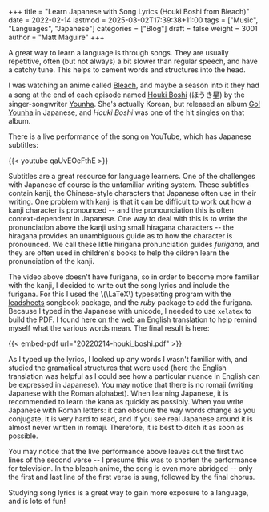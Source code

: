 +++
title = "Learn Japanese with Song Lyrics (Houki Boshi from Bleach)"
date = 2022-02-14
lastmod = 2025-03-02T17:39:38+11:00
tags = ["Music", "Languages", "Japanese"]
categories = ["Blog"]
draft = false
weight = 3001
author = "Matt Maguire"
+++

A great way to learn a language is through songs. They are usually repetitive, often (but not always) a bit slower than regular speech, and have a catchy tune. This helps to cement words and structures into the head.

I was watching an anime called [Bleach](https://en.wikipedia.org/wiki/Bleach_(TV_series)), and maybe a season into it they had a song at the end of each episode named [Houki Boshi](https://www.youtube.com/watch?v=2xs_-nl6C3E) (ほうき星) by the singer-songwriter [Younha](https://en.wikipedia.org/wiki/Younha). She's actually Korean, but released an album [Go! Younha](https://en.wikipedia.org/wiki/Go!_Younha) in Japanese, and _Houki Boshi_ was one of the hit singles on that album.

There is a live performance of the song on YouTube, which has Japanese subtitles:

{{< youtube qaUvEOeFthE >}}

Subtitles are a great resource for language learners. One of the challenges with Japanese of course is the unfamiliar writing system. These subtitles contain kanji, the Chinese-style characters that Japanese often use in their writing. One problem with kanji is that it can be difficult to work out how a kanji character is pronounced -- and the pronounciation this is often context-dependent in Japanese. One way to deal with this is to write the pronunciation above the kanji using small hiragana characters -- the hiragana provides an unambiguous guide as to how the character is pronounced. We call these little hirigana pronunciation guides _furigana_, and they are often used in children's books to help the cildren learn the pronunciation of the kanji.

The video above doesn't have furigana, so in order to become more familiar with the kanji, I decided to write out the song lyrics and include the furigana. For this I used the \\(\LaTeX\\) typesetting program with the [leadsheets](https://ctan.org/pkg/leadsheets) songbook package, and the _ruby_ package to add the furigana. Because I typed in the Japanese with unicode, I needed to use `xelatex` to build the PDF. I found [here on the web](https://www.animelyrics.com/anime/bleach/houkiboushi.jis.txt) an English translation to help remind myself what the various words mean. The final result is here:

{{< embed-pdf url="20220214-houki_boshi.pdf" >}}

As I typed up the lyrics, I looked up any words I wasn't familiar with, and studied the gramatical structures that were used (here the English translation was helpful as I could see how a particular nuance in English can be expressed in Japanese). You may notice that there is no romaji (writing Japanese with the Roman alphabet). When learning Japanese, it is recommended to learn the kana as quickly as possibly. When you write Japanese with Roman letters: it can obscure the way words change as you conjugate, it is very hard to read, and if you see real Japanese around it is almost never written in romaji. Therefore, it is best to ditch it as soon as possible.

You may notice that the live performance above leaves out the first two lines of the second verse -- I presume this was to shorten the performance for television. In the bleach anime, the song is even more abridged -- only the first and last line of the first verse is sung, followed by the final chorus.

Studying song lyrics is a great way to gain more exposure to a language, and is lots of fun!
